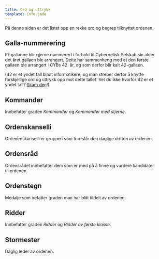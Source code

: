 ```yaml
---
title: Ord og uttrykk
template: info.jade
---
```


På denne siden er det listet opp en rekke ord og begrep tilknyttet ordenen.

## Galla-nummerering

Ifi-gallaene blir gjerne nummerert i forhold til Cybernetisk Selskab sin alder det året gallaen ble arrangert. Dette har sammenheng med at den første gallaen ble arrangert i CYBs 42. år, og som derfor blir kalt 42-gallaen.

(42 er et yndet tall blant informatikere, og man streber derfor å knytte forskjellige ord og uttrykk opp mot dette tallet. Vet du ikke hvorfor 42 er et yndet tall? [Skam deg](https://en.wikipedia.org/wiki/Phrases_from_The_Hitchhiker's_Guide_to_the_Galaxy#The_number_42)!) 

## Kommandør

Innbefatter graden _Kommandør_ og _Kommandør med stjerne_.

## Ordenskanselli

Ordenenskanselli er gruppen som forestår den daglige driften av ordenen.

## Ordensråd

Ordensrådet innbefatter dem som er med på å finne og vurdere kandidater til ordenen.

## Ordenstegn

Medalje som befatter graden man har blitt tildelt av ordenen.

## Ridder

Innbefatter graden _Ridder_ og _Ridder av første klasse_.

## Stormester

Daglig leder av ordenen.